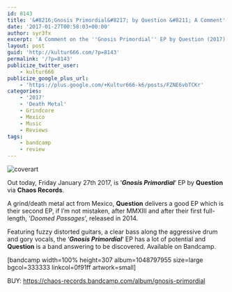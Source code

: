 ```yaml
---
id: 8143
title: '&#8216;Gnosis Primordial&#8217; by Question &#8211; A Comment'
date: '2017-01-27T00:58:03+00:00'
author: syr3fx
excerpt: 'A Comment on the ''Gnosis Primordial'' EP by Question (2017).'
layout: post
guid: 'http://kultur666.com/?p=8143'
permalink: '/?p=8143'
publicize_twitter_user:
    - kultur666
publicize_google_plus_url:
    - 'https://plus.google.com/+Kultur666-k6/posts/FZNE6vbTCKr'
categories:
    - '2017'
    - 'Death Metal'
    - Grindcore
    - Mexico
    - Music
    - Reviews
tags:
    - bandcamp
    - review
---
```


![coverart](http://localhost:8080/wp-content/uploads/2017/01/coverart.jpg)

Out today, Friday January 27th 2017, is ‘***Gnosis Primordial***‘ EP by **Question** via **Chaos Records**.

A grind/death metal act from Mexico, **Question** delivers a good EP which is their second EP, if I’m not mistaken, after MMXIII and after their first full-length, ‘*Doomed Passages*‘, released in 2014.

Featuring fuzzy distorted guitars, a clear bass along the aggressive drum and gory vocals, the ‘***Gnosis Primordial***‘ EP has a lot of potential and **Question** is a band answering to be discovered. Available on Bandcamp.

\[bandcamp width=100% height=307 album=1048797955 size=large bgcol=333333 linkcol=0f91ff artwork=small\]

BUY: <https://chaos-records.bandcamp.com/album/gnosis-primordial>